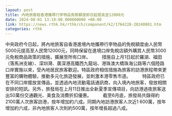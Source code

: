 ```yaml
---
layout: post
title: 內地旅客經香港攜帶行李物品免稅額度即日起提高至12000元
date: 2024-08-01 13:19:08.000000000 +08:00
link: https://news.rthk.hk/rthk/ch/component/k2/1764228-20240801.htm
categories: rthk
---
```


中央政府今日起，將內地旅客自香港進境內地攜帶行李物品的免稅額度由人民幣5000元提高至人民幣12000元，同時保留在進境口岸免稅店額外購買人民幣3000元免稅商品政策的措施，擴展至所有口岸。
　　 
措施自上月1日起於羅湖、福田（落馬洲支線）、深圳灣、廣深港高鐵西九龍站、港珠澳大橋珠海公路等六個陸路口岸實施以來，受內地居民旅客歡迎。特區政府相信措施為旅客的訪港旅程帶來更豐富的購物體驗，推動多元化旅遊發展，並刺激本港零售市道。
　　 
特區政府已在不同口岸擺放宣傳品，並透過內地流動電話通訊商，向入境內地旅客，發放相關安排的短訊。另外，旅發局在上月11日推出全新夏季宣傳項目，向訪港過夜旅客送出50萬份交通觀光、美食及消費折扣優惠。
　　 
截至6月底，旅發局共錄得約2100萬人次旅客訪港，按年增加約六成。同期內地訪港旅客人次近1 600萬，按年增加約六成，非內地旅客人次則約500萬，按年增長超過八成。
